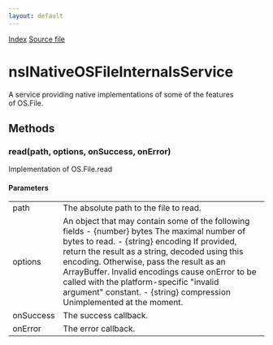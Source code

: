 ```yaml
---
layout: default
---
```

<div id='links'><a href="../index.html">Index</a>
<a href="http://dxr.mozilla.org/mozilla-central/source/toolkit/components/osfile/nsINativeOSFileInternals.idl">Source file</a>
</div>

# nsINativeOSFileInternalsService #
  
A service providing native implementations of some of the features  
of OS.File.  
  

## Methods ##

### read(path, options, onSuccess, onError) ###
  
Implementation of OS.File.read  
  
  

#### Parameters ####

<table>

<tr>
<td>path</td>
<td>The absolute path to the file to read.  
</td>
</tr>

<tr>
<td>options</td>
<td>An object that may contain some of the following fields  
- {number} bytes The maximal number of bytes to read.  
- {string} encoding If provided, return the result as a string, decoded  
  using this encoding. Otherwise, pass the result as an ArrayBuffer.  
  Invalid encodings cause onError to be called with the platform-specific  
  "invalid argument" constant.  
- {string} compression Unimplemented at the moment.  
</td>
</tr>

<tr>
<td>onSuccess</td>
<td>The success callback.  
</td>
</tr>

<tr>
<td>onError</td>
<td>The error callback.  
</td>
</tr>

</table>
